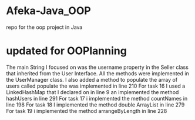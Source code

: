# Afeka-Java_OOP
repo for the oop project in Java

# updated for OOPlanning
The main String I focused on was the username property in the Seller class that inherited from the User Interface.
All the methods were implemented in the UserManager class.
I also added a method to populate the array of users called populate the was implemented in line 210
For task 16 I used a LinkedHashMap that I declared on in line 9 an implemented the method hashUsers in line 291
For task 17 i implemented the method countNames in line 198
For task 18 I implemented the method double ArrayList in line 279
For task 19 i implemented the method arrangeByLength in line 228